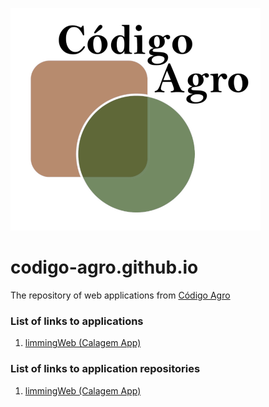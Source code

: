 
![alt text](https://github.com/codigo-agro/codigo-agro.github.io/blob/master/images/CA_Logo.png)

# codigo-agro.github.io

The repository of web applications from [Código Agro](http://codigoagro.com/)

### List of links to applications

1. [limmingWeb (Calagem App)](https://codigo-agro.github.io/limingWeb/#/)


### List of links to application repositories

1. [limmingWeb (Calagem App)](https://github.com/codigo-agro/limingWeb)